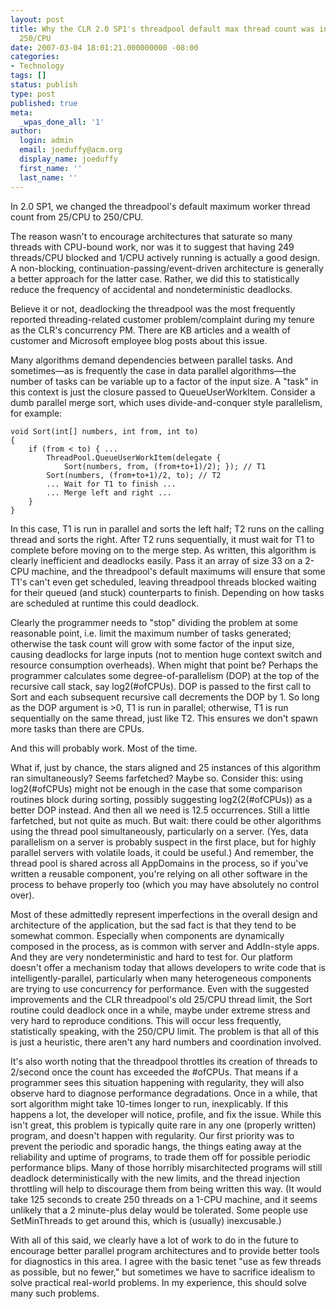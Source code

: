 ```yaml
---
layout: post
title: Why the CLR 2.0 SP1's threadpool default max thread count was increased to
  250/CPU
date: 2007-03-04 18:01:21.000000000 -08:00
categories:
- Technology
tags: []
status: publish
type: post
published: true
meta:
  _wpas_done_all: '1'
author:
  login: admin
  email: joeduffy@acm.org
  display_name: joeduffy
  first_name: ''
  last_name: ''
---
```

In 2.0 SP1, we changed the threadpool's default maximum worker thread count from
25/CPU to 250/CPU.

The reason wasn't to encourage architectures that saturate so many threads with CPU-bound
work, nor was it to suggest that having 249 threads/CPU blocked and 1/CPU actively
running is actually a good design.  A non-blocking, continuation-passing/event-driven
architecture is generally a better approach for the latter case.  Rather, we
did this to statistically reduce the frequency of accidental and nondeterministic
deadlocks.

Believe it or not, deadlocking the threadpool was the most frequently reported threading-related
customer problem/complaint during my tenure as the CLR's concurrency PM.  There
are KB articles and a wealth of customer and Microsoft employee blog posts about
this issue.

Many algorithms demand dependencies between parallel tasks.  And sometimes—as
is frequently the case in data parallel algorithms—the number of tasks can be variable
up to a factor of the input size.  A "task" in this context is just the closure
passed to QueueUserWorkItem.  Consider a dumb parallel merge sort, which uses
divide-and-conquer style parallelism, for example:

```
void Sort(int[] numbers, int from, int to)
{
    if (from < to) { ...
        ThreadPool.QueueUserWorkItem(delegate {
            Sort(numbers, from, (from+to+1)/2); }); // T1
        Sort(numbers, (from+to+1)/2, to); // T2
        ... Wait for T1 to finish ...
        ... Merge left and right ...
    }
}
```

In this case, T1 is run in parallel and sorts the left half; T2 runs on the calling
thread and sorts the right.  After T2 runs sequentially, it must wait for T1
to complete before moving on to the merge step.  As written, this algorithm
is clearly inefficient and deadlocks easily.  Pass it an array of size 33 on
a 2-CPU machine, and the threadpool's default maximums will ensure that some T1's
can't even get scheduled, leaving threadpool threads blocked waiting for their queued
(and stuck) counterparts to finish.  Depending on how tasks are scheduled at
runtime this could deadlock.

Clearly the programmer needs to "stop" dividing the problem at some reasonable point,
i.e. limit the maximum number of tasks generated; otherwise the task count will grow
with some factor of the input size, causing deadlocks for large inputs (not to mention
huge context switch and resource consumption overheads).  When might that point
be?  Perhaps the programmer calculates some degree-of-parallelism (DOP) at the
top of the recursive call stack, say log2(#ofCPUs).  DOP is passed to the first
call to Sort and each subsequent recursive call decrements the DOP by 1.  So
long as the DOP argument is >0, T1 is run in parallel; otherwise, T1 is run sequentially
on the same thread, just like T2.  This ensures we don't spawn more tasks than
there are CPUs.

And this will probably work.  Most of the time.

What if, just by chance, the stars aligned and 25 instances of this algorithm ran
simultaneously?  Seems farfetched?  Maybe so.  Consider this: using
log2(#ofCPUs) might not be enough in the case that some comparison routines block
during sorting, possibly suggesting log2(2(#ofCPUs)) as a better DOP instead.
And then all we need is 12.5 occurrences.  Still a little farfetched, but not
quite as much.  But wait: there could be other algorithms using the thread pool
simultaneously, particularly on a server.  (Yes, data parallelism on a server
is probably suspect in the first place, but for highly parallel servers with volatile
loads, it could be useful.)  And remember, the thread pool is shared across
all AppDomains in the process, so if you've written a reusable component, you're
relying on all other software in the process to behave properly too (which you may
have absolutely no control over).

Most of these admittedly represent imperfections in the overall design and architecture
of the application, but the sad fact is that they tend to be somewhat common.
Especially when components are dynamically composed in the process, as is common
with server and AddIn-style apps.  And they are very nondeterministic and hard
to test for.  Our platform doesn't offer a mechanism today that allows developers
to write code that is intelligently-parallel, particularly when many heterogeneous
components are trying to use concurrency for performance.  Even with the suggested
improvements and the CLR threadpool's old 25/CPU thread limit, the Sort routine could
deadlock once in a while, maybe under extreme stress and very hard to reproduce conditions.
This will occur less frequently, statistically speaking, with the 250/CPU limit.
The problem is that all of this is just a heuristic, there aren't any hard numbers
and coordination involved.

It's also worth noting that the threadpool throttles its creation of threads to
2/second once the count has exceeded the #ofCPUs.  That means if a programmer
sees this situation happening with regularity, they will also observe hard to diagnose
performance degradations.  Once in a while, that sort algorithm might take 10-times
longer to run, inexplicably.  If this happens a lot, the developer will notice,
profile, and fix the issue.  While this isn't great, this problem is typically
quite rare in any one (properly written) program, and doesn't happen with regularity.
Our first priority was to prevent the periodic and sporadic hangs, the things eating
away at the reliability and uptime of programs, to trade them off for possible periodic
performance blips.  Many of those horribly misarchitected programs will still
deadlock deterministically with the new limits, and the thread injection throttling
will help to discourage them from being written this way.  (It would take 125
seconds to create 250 threads on a 1-CPU machine, and it seems unlikely that a 2
minute-plus delay would be tolerated.  Some people use SetMinThreads to get
around this, which is (usually) inexcusable.)

With all of this said, we clearly have a lot of work to do in the future to encourage
better parallel program architectures and to provide better tools for diagnostics
in this area.  I agree with the basic tenet "use as few threads as possible,
but no fewer," but sometimes we have to sacrifice idealism to solve practical real-world
problems.  In my experience, this should solve many such problems.


